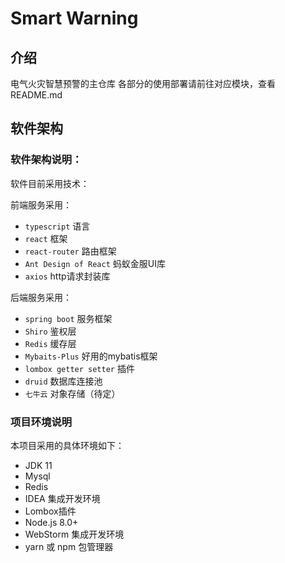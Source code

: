 # Smart Warning

## 介绍
电气火灾智慧预警的主仓库
各部分的使用部署请前往对应模块，查看README.md

## 软件架构

### 软件架构说明：

软件目前采用技术：

前端服务采用：
- `typescript` 语言
- `react` 框架
- `react-router` 路由框架
- `Ant Design of React` 蚂蚁金服UI库
- `axios` http请求封装库

后端服务采用：
- `spring boot` 服务框架
- `Shiro` 鉴权层
- `Redis` 缓存层
- `Mybaits-Plus` 好用的mybatis框架
- `lombox getter setter` 插件
- `druid` 数据库连接池
- `七牛云` 对象存储（待定）

### 项目环境说明

本项目采用的具体环境如下：
- JDK 11
- Mysql
- Redis
- IDEA 集成开发环境
- Lombox插件
- Node.js 8.0+
- WebStorm 集成开发环境
- yarn 或 npm 包管理器